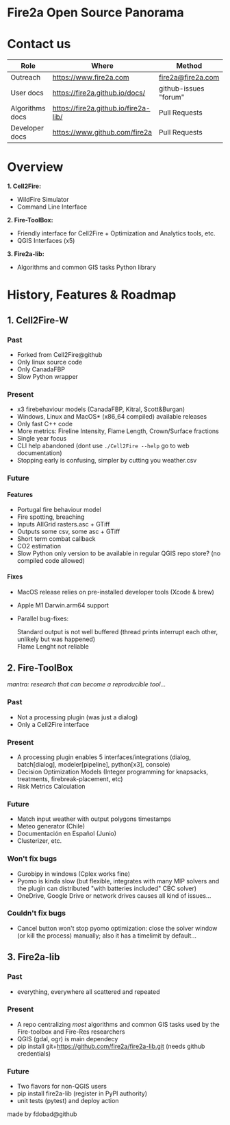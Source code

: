 <h1> Fire2a Open Source Panorama </h1>

# Contact us

| Role | Where | Method |
| --- | --- | --- | 
| Outreach |  https://www.fire2a.com | fire2a@fire2a.com | 
| User docs |  https://fire2a.github.io/docs/ | github-issues "forum" |
| Algorithms docs |  https://fire2a.github.io/fire2a-lib/ | Pull Requests |
| Developer docs |  https://www.github.com/fire2a | Pull Requests |


# Overview
__1. Cell2Fire:__  
- WildFire Simulator  
- Command Line Interface  

__2. Fire-ToolBox:__  
- Friendly interface for Cell2Fire + Optimization and Analytics tools, etc.  
- QGIS Interfaces (x5)  

__3. Fire2a-lib:__  
- Algorithms and common GIS tasks Python library  

# History, Features & Roadmap

## 1. Cell2Fire-W

### Past
* Forked from Cell2Fire@github
* Only linux source code
* Only CanadaFBP
* Slow Python wrapper

### Present
* x3 firebehaviour models (CanadaFBP, Kitral, Scott&Burgan)
* Windows, Linux and MacOS* (x86_64 compiled) available releases
* Only fast C++ code 
* More metrics: Fireline Intensity, Flame Length, Crown/Surface fractions
* Single year focus
* CLI help abandoned (dont use `./Cell2Fire --help` go to web documentation)
* Stopping early is confusing, simpler by cutting you weather.csv

### Future

#### Features
* Portugal fire behaviour model
* Fire spotting, breaching
* Inputs AIIGrid rasters.asc + GTiff 
* Outputs some csv, some asc + GTiff
* Short term combat callback
* CO2 estimation
* Slow Python only version to be available in regular QGIS repo store? (no compiled code allowed)

#### Fixes
* MacOS release relies on pre-installed developer tools (Xcode & brew)
* Apple M1 Darwin.arm64 support
* Parallel bug-fixes:

	Standard output is not well buffered (thread prints interrupt each other, unlikely but was happened)  
	Flame Lenght not reliable


## 2. Fire-ToolBox
_mantra: research that can become a reproducible tool..._

### Past
* Not a processing plugin (was just a dialog)
* Only a Cell2Fire interface

### Present
* A processing plugin enables 5 interfaces/integrations (dialog, batch[dialog], modeler[pipeline], python[x3], console)
* Decision Optimization Models (Integer programming for knapsacks, treatments, firebreak-placement, etc)
* Risk Metrics Calculation

### Future
* Match input weather with output polygons timestamps
* Meteo generator (Chile)
* Documentación en Español (Junio)
* Clusterizer, etc.
  
### Won't fix bugs
* Gurobipy in windows (Cplex works fine)
* Pyomo is kinda slow (but flexible, integrates with many MIP solvers and the plugin can distributed "with batteries included" CBC solver)
* OneDrive, Google Drive or network drives causes all kind of issues...

### Couldn't fix bugs
* Cancel button won't stop pyomo optimization: close the solver window (or kill the process) manually; also it has a timelimit by default...

## 3. Fire2a-lib

### Past
* everything, everywhere all scattered and repeated
  
### Present
* A repo centralizing _most_ algorithms and common GIS tasks used by the Fire-toolbox and Fire-Res researchers
* QGIS (gdal, ogr) is main dependecy
* pip install git+https://github.com/fire2a/fire2a-lib.git (needs github credentials)

### Future
* Two flavors for non-QGIS users
* pip install fire2a-lib (register in PyPI authority)
* unit tests (pytest) and deploy action

made by fdobad@github
